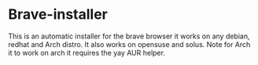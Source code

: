 # Brave-installer
This is an automatic installer for the brave browser it works on any debian, redhat and Arch distro. It also works on  opensuse and solus. Note for Arch it to work on arch it requires the yay AUR helper.
